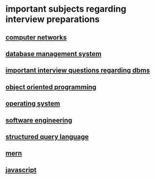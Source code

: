 # important subjects regarding interview preparations 

## [computer networks](https://github.com/singh7priyanshu/love_babbar_450_solutions/tree/main/subjects/cn)<br />
## [database management system](https://github.com/singh7priyanshu/love_babbar_450_solutions/tree/main/subjects/dbms)<br />
## [important interview questions regarding dbms](https://github.com/singh7priyanshu/love_babbar_450_solutions/tree/main/subjects/imp%20dbms)<br />
## [object oriented programming](https://github.com/singh7priyanshu/love_babbar_450_solutions/tree/main/subjects/oops)<br />
## [operating system](https://github.com/singh7priyanshu/love_babbar_450_solutions/tree/main/subjects/os)<br />
## [software engineering](https://github.com/singh7priyanshu/love_babbar_450_solutions/blob/main/subjects/se/Software%20Engineering%20Tutorial.pdf)<br />
## [structured query language](https://github.com/singh7priyanshu/love_babbar_450_solutions/blob/main/subjects/sql/Readme.md)<br />
## [mern](https://github.com/singh7priyanshu/love_babbar_450_solutions/blob/main/subjects/mern/README.md)<br />
## [javascript](https://github.com/singh7priyanshu/love_babbar_450_solutions/blob/main/subjects/javascript/README.md)<br />
